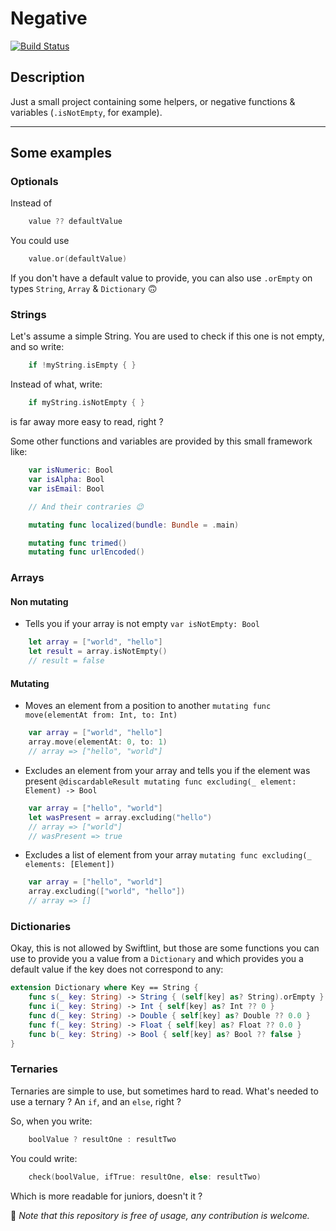 # Negative

[![Build Status](https://travis-ci.com/DamienBallenghien/Negative.svg?branch=master)](https://travis-ci.com/DamienBallenghien/Negative)

## Description
Just a small project containing some helpers, or negative functions &amp; variables (`.isNotEmpty`, for example). 


---
## Some examples


### Optionals

Instead of 

```swift
    value ?? defaultValue
```

You could use

```swift
    value.or(defaultValue)
```


If you don't have a default value to provide, you can also use `.orEmpty` on types `String`, `Array` & `Dictionary` 🙃



### Strings

Let's assume a simple String. You are used to check if this one is not empty, and so write:

```swift
    if !myString.isEmpty { }
```

Instead of what, write:

```swift
    if myString.isNotEmpty { }
```

is far away more easy to read, right ?


Some other functions and variables are provided by this small framework like: 

```swift
    var isNumeric: Bool
    var isAlpha: Bool
    var isEmail: Bool

    // And their contraries 😉

    mutating func localized(bundle: Bundle = .main)

    mutating func trimed()
    mutating func urlEncoded()
```



### Arrays

#### Non mutating

- Tells you if your array is not empty
`var isNotEmpty: Bool`
```swift
    let array = ["world", "hello"]
    let result = array.isNotEmpty()
    // result = false
```

#### Mutating
- Moves an element from a position to another
`mutating func move(elementAt from: Int, to: Int)`
```swift
    var array = ["world", "hello"]
    array.move(elementAt: 0, to: 1)
    // array => ["hello", "world"]
```
- Excludes an element from your array and tells you if the element was present
`@discardableResult mutating func excluding(_ element: Element) -> Bool`
```swift
    var array = ["hello", "world"]
    let wasPresent = array.excluding("hello")
    // array => ["world"]
    // wasPresent => true
```
- Excludes a list of element from your array
`mutating func excluding(_ elements: [Element])`
```swift
    var array = ["hello", "world"]
    array.excluding(["world", "hello"])
    // array => []
```


### Dictionaries

Okay, this is not allowed by Swiftlint, but those are some functions you can use to provide you a value from a `Dictionary` and which provides you a default value if the key does not correspond to any: 

```swift
extension Dictionary where Key == String {
    func s(_ key: String) -> String { (self[key] as? String).orEmpty }
    func i(_ key: String) -> Int { self[key] as? Int ?? 0 }
    func d(_ key: String) -> Double { self[key] as? Double ?? 0.0 }
    func f(_ key: String) -> Float { self[key] as? Float ?? 0.0 }
    func b(_ key: String) -> Bool { self[key] as? Bool ?? false }
}

```


### Ternaries

Ternaries are simple to use, but sometimes hard to read. What's needed to use a ternary ? An `if`, and an `else`, right ?

So, when you write:

```swift
    boolValue ? resultOne : resultTwo 
```

You could write: 

```swift
    check(boolValue, ifTrue: resultOne, else: resultTwo)
```

Which is more readable for juniors, doesn't it ?


👀
*Note that this repository is free of usage, any contribution is welcome.*
